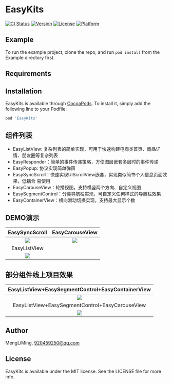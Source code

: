 # EasyKits

[![CI Status](https://img.shields.io/travis/MengLiMing/EasyKits.svg?style=flat)](https://travis-ci.org/MengLiMing/EasyKits)
[![Version](https://img.shields.io/cocoapods/v/EasyKits.svg?style=flat)](https://cocoapods.org/pods/EasyKits)
[![License](https://img.shields.io/cocoapods/l/EasyKits.svg?style=flat)](https://cocoapods.org/pods/EasyKits)
[![Platform](https://img.shields.io/cocoapods/p/EasyKits.svg?style=flat)](https://cocoapods.org/pods/EasyKits)

## Example

To run the example project, clone the repo, and run `pod install` from the Example directory first.

## Requirements

## Installation

EasyKits is available through [CocoaPods](https://cocoapods.org). To install
it, simply add the following line to your Podfile:

```ruby
pod 'EasyKits'
```

## 组件列表
- EasyListView: 复杂列表的简单实现，可用于快速构建电商类首页、商品详情、朋友圈等复杂列表
- EasyResponder：简单的事件传递策略，方便图层嵌套多层时的事件传递
- EasyPopup: 协议实现简单弹窗
- EasySyncScroll：快速实现UIScrollView嵌套，实现类似简书个人信息页面效果，低耦合 易使用
- EasyCarouseView：轮播视图，支持横竖两个方向、自定义视图
- EasySegmentControl：分类导航栏实现，可自定义任何样式的导航栏效果
- EasyContainerView：横向滑动切换实现，支持最大显示个数

## DEMO演示
|EasySyncScroll|EasyCarouseView|
|:---:|:---:|
|![](https://raw.githubusercontent.com/MengLiMing/EasyKits/master/demo_gif/syncScroll.gif)|![](https://raw.githubusercontent.com/MengLiMing/EasyKits/master/demo_gif/carouseView.gif)|
|EasyListView|
|![](https://raw.githubusercontent.com/MengLiMing/EasyKits/master/demo_gif/easylistview.gif)|

## 部分组件线上项目效果
|EasyListView+EasySegmentControl+EasyContainerView|
|:---:|
|![](https://raw.githubusercontent.com/MengLiMing/EasyKits/master/demo_gif/app_1.gif)|
|EasyListView+EasySegmentControl+EasyCarouseView|
|![](https://raw.githubusercontent.com/MengLiMing/EasyKits/master/demo_gif/app_2.gif)|

## Author

MengLiMing, 920459250@qq.com

## License

EasyKits is available under the MIT license. See the LICENSE file for more info.
